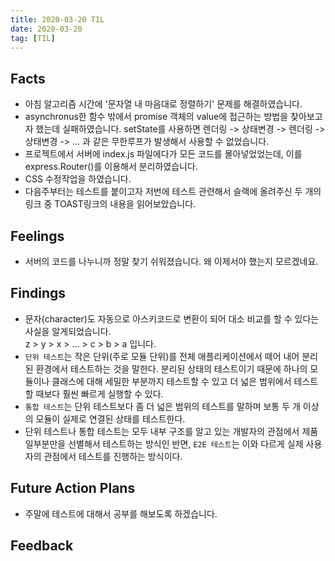 ```yaml
---
title: 2020-03-20 TIL
date: 2020-03-20
tag: [TIL]
---
```


## Facts

- 아침 알고리즘 시간에 '문자열 내 마음대로 정렬하기' 문제를 해결하였습니다.
- asynchronus한 함수 밖에서 promise 객체의 value에 접근하는 방법을 찾아보고자 했는데 실패하였습니다. setState를 사용하면 렌더링 -> 상태변경 -> 렌더링 -> 상태변경 -> ... 과 같은 무한루프가 발생해서 사용할 수 없었습니다.
- 프로젝트에서 서버에 index.js 파일에다가 모든 코드를 몰아넣었었는데, 이를 express.Router()를 이용해서 분리하였습니다.
- CSS 수정작업을 하였습니다.
- 다음주부터는 테스트를 붙이고자 저번에 테스트 관련해서 슬랙에 올려주신 두 개의 링크 중 TOAST링크의 내용을 읽어보았습니다.

## Feelings

- 서버의 코드를 나누니까 정말 찾기 쉬워졌습니다. 왜 이제서야 했는지 모르겠네요.

## Findings

- 문자(character)도 자동으로 아스키코드로 변환이 되어 대소 비교를 할 수 있다는 사실을 알게되었습니다.  
z > y > x > ... > c > b > a 입니다.
- `단위 테스트`는 작은 단위(주로 모듈 단위)를 전체 애플리케이션에서 떼어 내어 분리된 환경에서 테스트하는 것을 말한다. 분리된 상태의 테스트이기 때문에 하나의 모듈이나 클래스에 대해 세밀한 부분까지 테스트할 수 있고 더 넓은 범위에서 테스트할 때보다 훨씬 빠르게 실행할 수 있다.
- `통합 테스트`는 단위 테스트보다 좀 더 넓은 범위의 테스트를 말하며 보통 두 개 이상의 모듈이 실제로 연결된 상태를 테스트한다.
- 단위 테스트나 통합 테스트는 모두 내부 구조를 알고 있는 개발자의 관점에서 제품 일부분만을 선별해서 테스트하는 방식인 반면, `E2E 테스트`는 이와 다르게 실제 사용자의 관점에서 테스트를 진행하는 방식이다.

## Future Action Plans

- 주말에 테스트에 대해서 공부를 해보도록 하겠습니다.

## Feedback
